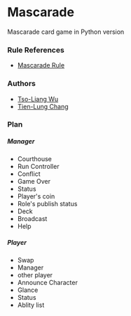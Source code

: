 # Mascarade
Mascarade card game in Python version

### Rule References
* [Mascarade Rule](http://rprod.com/uploads/file/MASCARADE_RULES_EN.pdf)

### Authors
* [Tso-Liang Wu](https://github.com/tsoliangwu0130)
* [Tien-Lung Chang](https://github.com/ShannaChang)

### Plan
##### Manager
* Courthouse
* Run Controller
* Conflict
* Game Over
* Status
 * Player's coin
  * Role's publish status
* Deck
* Broadcast
* Help

##### Player
* Swap
 * Manager
  * other player
* Announce Character
* Glance
* Status
* Ablity list
